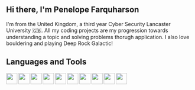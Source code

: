 ## Hi there, I'm Penelope Farquharson 

I'm from the United Kingdom, a third year Cyber Security Lancaster University 🇬🇧. 
All my coding projects are my progression towards understanding a topic and solving problems thorugh application.
I also love bouldering and playing Deep Rock Galactic! 

## Languages and Tools
<img align=left width=30 src="https://cdn.jsdelivr.net/gh/devicons/devicon@latest/icons/python/python-original.svg" />

<img align=left width=30 src="https://cdn.jsdelivr.net/gh/devicons/devicon@latest/icons/java/java-original.svg" />

<img align=left width=30 src="https://cdn.jsdelivr.net/gh/devicons/devicon@latest/icons/cplusplus/cplusplus-original.svg" />

<img align=left width=30 src="https://cdn.jsdelivr.net/gh/devicons/devicon@latest/icons/git/git-original.svg" />

<img align=left width=30 src="https://cdn.jsdelivr.net/gh/devicons/devicon@latest/icons/gitlab/gitlab-original.svg" />
          
<img align=left width=30  src="https://cdn.jsdelivr.net/gh/devicons/devicon@latest/icons/html5/html5-original.svg" />

<img align=left width=30 src="https://cdn.jsdelivr.net/gh/devicons/devicon@latest/icons/javascript/javascript-original.svg" />

<img  align=left width=30 src="https://cdn.jsdelivr.net/gh/devicons/devicon@latest/icons/bash/bash-original.svg" />

<img align=left width=30 src="https://cdn.jsdelivr.net/gh/devicons/devicon@latest/icons/mysql/mysql-original.svg" />

<img align=left width=30 src="https://cdn.jsdelivr.net/gh/devicons/devicon@latest/icons/godot/godot-original.svg" />
          
          
          
          
          
          
          
          
